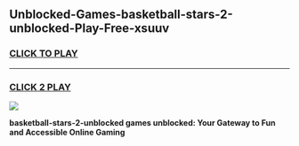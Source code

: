 
## Unblocked-Games-basketball-stars-2-unblocked-Play-Free-xsuuv
<h3>
<a href="https://premium76.site?title=basketball-stars-2-unblocked&ref=21A">CLICK TO PLAY</a></h3>
<hr>

<h3>
<a href="https://premium76.site?title=basketball-stars-2-unblocked&ref=21A">CLICK 2 PLAY</a>
  
</h3>

<a href="https://premium76.site?title=basketball-stars-2-unblocked&ref=21A"><img src="https://clearcache.store/games.png"></a>


**basketball-stars-2-unblocked games unblocked: Your Gateway to Fun and Accessible Online Gaming**
